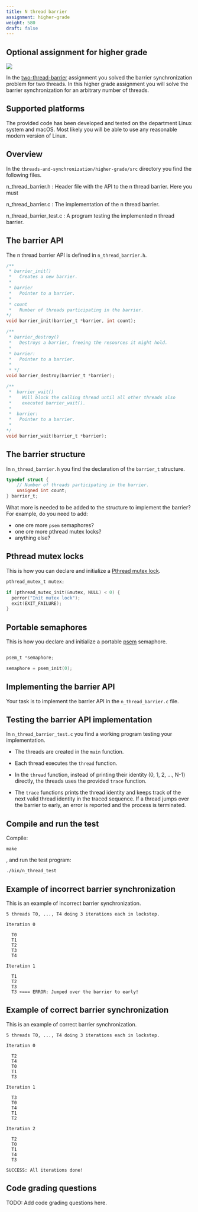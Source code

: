 ```yaml
---
title: N thread barrier
assignment: higher-grade
weight: 580
draft: false
---
```


<h2 class="subtitle">Optional assignment for higher grade</h2>

![](/v1/images/threads-and-synchronization/n-thread-barrier.png?width=633px)

In the [two-thread-barrier](two-thread-barrier) assignment you solved the barrier synchronization problem for two threads. 
In this higher grade assignment you will solve the barrier synchronization for an arbitrary number of threads. 

## Supported platforms

The provided code has been developed and tested on the department Linux system
and macOS. Most likely you will be able to use any reasonable modern version of
Linux. 


## Overview

In the `threads-and-synchronization/higher-grade/src` directory you find the following files. 

n_thread_barrier.h
: Header file with the API to the n thread barrier. Here you must 

n_thread_barrier.c
: The implementation of the n thread barrier. 

n_thread_barrier_test.c
: A program testing the implemented n thread barrier. 


## The barrier API

The n thread barrier API is defined in `n_thread_barrier.h`.

``` C 
/**
 * barrier_init()
 *   Creates a new barrier. 
 * 
 * barrier 
 *   Pointer to a barrier. 
 * 
 * count
 *   Number of threads participating in the barrier. 
*/
void barrier_init(barrier_t *barrier, int count);

/**
 * barrier_destroy()
 *   Destroys a barrier, freeing the resources it might hold.     
 * 
 * barrier: 
 *   Pointer to a barrier. 
 * 
 * */
void barrier_destroy(barrier_t *barrier);

/**
 *  barrier_wait()
 *    Will block the calling thread until all other threads also 
 *    executed barrier_wait().
 * 
 *  barrier: 
 *   Pointer to a barrier. 
 *  
*/
void barrier_wait(barrier_t *barrier);
```

## The barrier structure

In `n_thread_barrier.h` you find the declaration of the `barrier_t` structure. 

``` C
typedef struct {
    // Number of threads participating in the barrier. 
    unsigned int count;  
} barrier_t;
```

What more is needed to be added to the structure to implement the barrier? For example, do you need to add:

- one ore more `psem` semaphores?
- one ore more pthread mutex locks?
- anything else?

## Pthread mutex locks

This is how you can declare and initialize a [Pthread mutex lock][pthread-mutex]. 


``` C
pthread_mutex_t mutex;

if (pthread_mutex_init(&mutex, NULL) < 0) {
  perror("Init mutex lock");
  exit(EXIT_FAILURE);
}
```

[pthread-mutex]: https://man7.org/linux/man-pages/man3/pthread_mutex_lock.3p.html

## Portable semaphores

This is how you declare and initialize a portable [psem](psem) semaphore. 

``` C

psem_t *semaphore;

semaphore = psem_init(0);
```


## Implementing the barrier API

Your task is to implement the barrier API in the `n_thread_barrier.c` file. 

## Testing the barrier API implementation 

In `n_thread_barrier_test.c` you find a working program testing your implementation. 

- The threads are created in the `main` function.

- Each thread executes the `thread` function. 

- In the `thread` function, instead of printing their 
identity (0, 1, 2, ..., N-1) directly, the threads uses the provided `trace` function. 

- The `trace` functions prints the thread identity and keeps track of the next valid
thread identity in the traced sequence. If a thread jumps over the barrier to early,
an error is reported and the process is terminated. 


## Compile and run the test

Compile:

``` text
make
```

, and run the test program: 

``` text
./bin/n_thread_test
```

## Example of incorrect barrier synchronization

This is an example of incorrect barrier synchronization.

``` text
5 threads T0, ..., T4 doing 3 iterations each in lockstep.

Iteration 0

  T0
  T1
  T2
  T3
  T4

Iteration 1

  T1
  T2
  T3
  T3 <=== ERROR: Jumped over the barrier to early!
```

## Example of correct barrier synchronization

This is an example of correct barrier synchronization.

``` text
5 threads T0, ..., T4 doing 3 iterations each in lockstep.

Iteration 0

  T2
  T4
  T0
  T1
  T3

Iteration 1

  T3
  T0
  T4
  T1
  T2

Iteration 2

  T2
  T0
  T1
  T4
  T3

SUCCESS: All iterations done!
```

## Code grading questions

TODO: Add code grading questions here. 